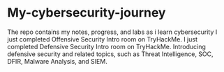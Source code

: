 # My-cybersecurity-journey
The repo contains my notes, progress, and labs as i learn cybersecurity
I just completed Offensive Security Intro room on TryHackMe. 
I just completed Defensive Security Intro room on TryHackMe. Introducing defensive security and related topics, such as Threat Intelligence, SOC, DFIR, Malware Analysis, and SIEM.
